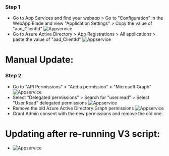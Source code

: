 ### Step 1
* Go to App Services and find your webapp > Go to "Configuration" in the WebApp Blade and view "Application Settings" > Copy the value of "aad_ClientId"
![Appservice](/newApiPermissions/AppPermissionMig1.png)
* Go to Azure Active Directory > App Registrations > All applications > paste the value of "aad_ClientId" 
![Appservice](/newApiPermissions/AppPermissionMig2.png)

# Manual Update:
### Step 2
* Go to "API Permissions" > "Add a permission" > "Microsoft Graph"
![Appservice](/newApiPermissions/AppPermissionMig3.png)
* Select "Delegated permissions" > Search for "user.read" > Select "User.Read" delegated permissions 
![Appservice](/newApiPermissions/AppPermissionMig4.png)
* Remove the old Azure Active Directory Graph permissions
![Appservice](/newApiPermissions/AppPermissionMig5.png)
* Grant Admin consent with the new permissions and remove the old one.

# Updating after re-running V3 script:
* ![Appservice](/newApiPermissions/AppPermissionMigV3.png)
